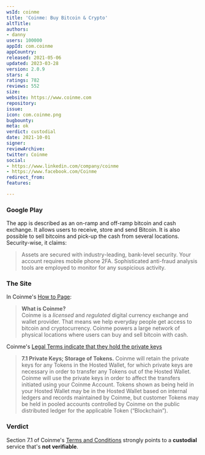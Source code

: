 ```yaml
---
wsId: coinme
title: 'Coinme: Buy Bitcoin & Crypto'
altTitle: 
authors:
- danny
users: 100000
appId: com.coinme
appCountry: 
released: 2021-05-06
updated: 2023-03-28
version: 2.0.9
stars: 4
ratings: 782
reviews: 552
size: 
website: https://www.coinme.com
repository: 
issue: 
icon: com.coinme.png
bugbounty: 
meta: ok
verdict: custodial
date: 2021-10-01
signer: 
reviewArchive: 
twitter: Coinme
social:
- https://www.linkedin.com/company/coinme
- https://www.facebook.com/Coinme
redirect_from: 
features: 

---
```


### Google Play

The app is described as an on-ramp and off-ramp bitcoin and cash exchange. It allows users to receive, store and send Bitcoin. It is also possible to sell bitcoins and pick-up the cash from several locations. Security-wise, it claims:

> Assets are secured with industry-leading, bank-level security. Your account requires mobile phone 2FA. Sophisticated anti-fraud analysis tools are employed to monitor for any suspicious activity.

### The Site

In Coinme's [How to Page](https://coinme.com/how-to/):

>**What is Coinme?**<br>
Coinme is a _licensed_ and _regulated_ digital currency exchange and wallet provider. That means we help everyday people get access to bitcoin and cryptocurrency. Coinme powers a large network of physical locations where users can buy and sell bitcoin with cash.

Coinme's [Legal Terms indicate that they hold the private keys](https://coinme.com/legal/)

> **7.1 Private Keys; Storage of Tokens.** Coinme will retain the private keys for any Tokens in the Hosted Wallet, for which private keys are necessary in order to transfer any Tokens out of the Hosted Wallet. Coinme will use the private keys in order to affect the transfers initiated using your Coinme Account. Tokens shown as being held in your Hosted Wallet may be in the Hosted Wallet based on internal ledgers and records maintained by Coinme, but customer Tokens may be held in pooled accounts controlled by Coinme on the public distributed ledger for the applicable Token (“Blockchain”).

### Verdict

Section 7.1 of Coinme's [Terms and Conditions](https://coinme.com/legal/) strongly points to a **custodial** service that's **not verifiable**.

